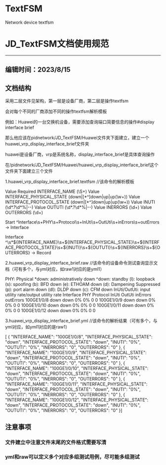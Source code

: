 # TextFSM
Network device textfsm 
# JD_TextFSM文档使用规范
---------------------------
编辑时间：2023/8/15
---------------------------
## 文档结构
采用二层文件见架构，第一层是设备厂商，第二层是操作textfsm

会对每个不同的厂商添加不同的操作textfsm解析模板

例如：Huawei的一台交换机设备，需要添加查询端口简要信息的操作#display interface brief

那么他应该在pidnetwork/JD_TextFSM/Huawei文件夹下面建立，建立一个huawei_vrp_display_interface_brief文件夹

huawei是设备厂商，vrp是系统名称，display_interface_brief是具体查询操作

在/pidnetwork/JD_TextFSM/Huawei/huawei_vrp_display_interface_brief这个文件夹下面建立三个文件

1.huawei_vrp_display_interface_brief.textfsm  //该命令的解析模板

Value Required INTERFACE_NAME (\S+)
Value INTERFACE_PHYSICAL_STATE (down|[\*\^]down|up|up\(\w+\))
Value INTERFACE_PROTOCOL_STATE (down|[\*\^]down|up|up\(\w+\))
Value INUTI (\d*\.?\d*%|\-\-)
Value OUTUTI (\d*\.?\d*%|\-\-)
Value INERRORS (\d+)
Value OUTERRORS (\d+)

Start
 ^Interface\s+PHY\s+Protocol\s+InUti\s+OutUti\s+inErrors\s+outErrors -> Interface


Interface
  ^\s*${INTERFACE_NAME}\s+${INTERFACE_PHYSICAL_STATE}\s+${INTERFACE_PROTOCOL_STATE}\s+${INUTI}\s+${OUTUTI}\s+${INERRORS}\s+${OUTERRORS} -> Record


2.huawei_vrp_display_interface_brief.raw  //该命令的设备命令测试查询显示文档（可有多个，与yml对应，如raw1对应的是yml1）

PHY: Physical
*down: administratively down
^down: standby
(l): loopback
(s): spoofing
(b): BFD down
(e): ETHOAM down
(d): Dampening Suppressed
(p): port alarm down
(dl): DLDP down
(c): CFM down
InUti/OutUti: input utility rate/output utility rate
Interface                  PHY      Protocol  InUti OutUti   inErrors  outErrors
100GE1/0/8                 down     down         0%     0%          0          0
100GE1/0/9                 down     down         0%     0%          0          0
100GE1/0/10                down     down         0%     0%          0          0
100GE1/0/11                down     down         0%     0%          0          0
100GE1/0/12                down     down         0%     0%          0          0


3.huawei_vrp_display_interface_brief.yml  //该命令的解析结果（可有多个，与yml对应，如yml1对应的是raw1）

[
{
  "INTERFACE_NAME": "100GE1/0/8",
  "INTERFACE_PHYSICAL_STATE": "down",
  "INTERFACE_PROTOCOL_STATE": "down",
  "INUTI": "0%",
  "OUTUTI": "0%",
  "INERRORS": "0",
  "OUTERRORS": "0"
},
{
  "INTERFACE_NAME": "100GE1/0/9",
  "INTERFACE_PHYSICAL_STATE": "down",
  "INTERFACE_PROTOCOL_STATE": "down",
  "INUTI": "0%",
  "OUTUTI": "0%",
  "INERRORS": "0",
  "OUTERRORS": "0"
},
{
  "INTERFACE_NAME": "100GE1/0/10",
  "INTERFACE_PHYSICAL_STATE": "down",
  "INTERFACE_PROTOCOL_STATE": "down",
  "INUTI": "0%",
  "OUTUTI": "0%",
  "INERRORS": "0",
  "OUTERRORS": "0"
},
{
  "INTERFACE_NAME": "100GE1/0/11",
  "INTERFACE_PHYSICAL_STATE": "down",
  "INTERFACE_PROTOCOL_STATE": "down",
  "INUTI": "0%",
  "OUTUTI": "0%",
  "INERRORS": "0",
  "OUTERRORS": "0"
},
{
  "INTERFACE_NAME": "100GE1/0/12",
  "INTERFACE_PHYSICAL_STATE": "down",
  "INTERFACE_PROTOCOL_STATE": "down",
  "INUTI": "0%",
  "OUTUTI": "0%",
  "INERRORS": "0",
  "OUTERRORS": "0"
}]


## 注意事项

### 文件建立中注意文件末尾的文件格式需要写清
### yml和raw可以定义多个对应多组测试用例，尽可能多组测试
